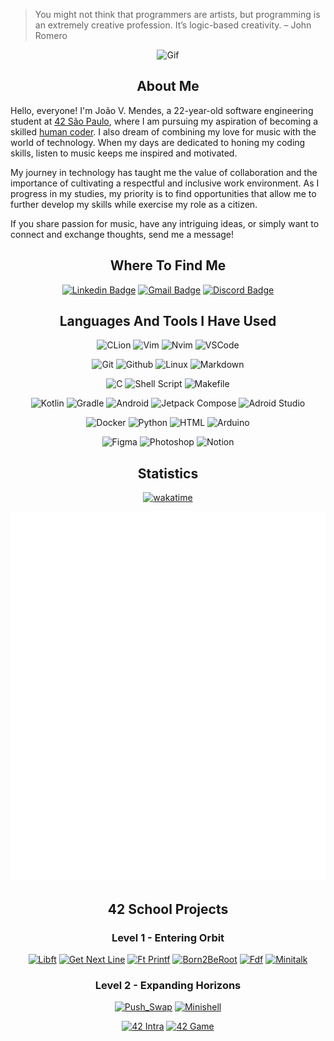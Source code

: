 <div align="center">
  
</div>

> You might not think that programmers are artists, but programming is an extremely creative profession.
> It’s logic-based creativity. – John Romero

<div align="center">
  
![Gif](https://media4.giphy.com/media/v1.Y2lkPTc5MGI3NjExZDVrNW1qMDcxYm1sZ2pkeHlkeWE0N29qbmJnczNvejVwYXRqa2wyNCZlcD12MV9pbnRlcm5hbF9naWZfYnlfaWQmY3Q9Zw/DyojcnCuFN74wlVRJ9/giphy.gif)

## About Me

</div>

Hello, everyone! I'm João V. Mendes, a 22-year-old software engineering student at [42 São Paulo](https://www.42network.org/campuses/42-sao-paulo/), where I am pursuing my aspiration of becoming a skilled [human coder](https://www.humancoders.com.br). I also dream of combining my love for music with the world of technology. When my days are dedicated to honing my coding skills, listen to music keeps me inspired and motivated. 

My journey in technology has taught me the value of collaboration and the importance of cultivating a respectful and inclusive work environment. As I progress in my studies, my priority is to find opportunities that allow me to further develop my skills while exercise my role as a citizen.

If you share passion for music, have any intriguing ideas, or simply want to connect and exchange thoughts, send me a message!

<div align="center">

## Where To Find Me

[![Linkedin Badge](https://img.shields.io/badge/-Linkedin-0a66c2?&logo=Linkedin&logoColor=white)](https://www.linkedin.com/in/jv-mendes/)
[![Gmail Badge](https://img.shields.io/badge/-Gmail-EA4335?&logo=GMail&logoColor=white)](mailto:mendes.silva.jv@gmail.com)
[![Discord Badge](https://img.shields.io/badge/-Discord-7289DA?&logo=Discord&logoColor=white)](https://discordapp.com/users/233882480606838784)

## Languages And Tools I Have Used

![CLion](https://img.shields.io/badge/-Clion-088F8F?&logo=Clion&logoColor=white)
![Vim](https://img.shields.io/badge/-Vim-green?&logo=VIM&logoColor=black)
![Nvim](https://img.shields.io/badge/-Nvim-%23121011?&logo=Neovim)
![VSCode](https://img.shields.io/badge/-Visual%20Studio%20Code-23A9F2?&logo=Visual%20Studio%20Code&logoColor=white)

![Git](https://img.shields.io/badge/-Git-%23F24E1E?&logo=Git&logoColor=white)
![Github](https://img.shields.io/badge/-Github-%2320232a.svg?&logo=Github&logoColor=white)
![Linux](https://img.shields.io/badge/Linux-FCC624?&logo=linux&logoColor=black)
![Markdown](https://img.shields.io/badge/Markdown-%2320232a.svg?&logo=markdown&logoColor=white)

![C](https://img.shields.io/badge/C-%2300599C.svg?&logo=c&logoColor=white)
![Shell Script](https://img.shields.io/badge/Shell_Script-%23121011.svg?&logo=gnu-bash&logoColor=white)
![Makefile](https://img.shields.io/badge/Makefile-%23F24E1E.svg?&logo=monzo&logoColor=white)

![Kotlin](https://img.shields.io/badge/-Kotlin-7F52FF?&logo=Kotlin&logoColor=white)
![Gradle](https://img.shields.io/badge/Gradle-02303A.svg?&logo=Gradle&logoColor=white)
![Android](https://img.shields.io/badge/Android-%2320232a.svg?&logo=android&logoColor=%a4c639)
![Jetpack Compose](https://img.shields.io/badge/-Jetpack_Compose-839e2e?&logo=JetpackCompose&logoColor=white)
![Adroid Studio](https://img.shields.io/badge/-Android_Studio-%2320232a?&logo=AndroidStudio&logoColor=dark-blue)

![Docker](https://img.shields.io/badge/Docker-%230db7ed.svg?&logo=docker&logoColor=white)
![Python](https://img.shields.io/badge/Python-3670A0?&logo=python&logoColor=ffdd54)
![HTML](https://img.shields.io/badge/-HTML-%23F24E1E?&logo=HTML5&logoColor=white)
![Arduino](https://img.shields.io/badge/-Arduino-00979D?&logo=Arduino&logoColor=white)

![Figma](https://img.shields.io/badge/Figma-%23F24E1E.svg?&logo=figma&logoColor=white)
![Photoshop](https://img.shields.io/badge/Photoshop-%2320232a.svg?&logo=adobephotoshop&logoColor=dark-blue)
![Notion](https://img.shields.io/badge/Notion-%23000000.svg?&logo=notion&logoColor=white)

## Statistics

[![wakatime](https://wakatime.com/badge/user/95b593f1-ae41-47db-a170-81f83e041dd2.svg)](https://wakatime.com/@95b593f1-ae41-47db-a170-81f83e041dd2)

[![Github Status](https://raw.githubusercontent.com/mendes-jv/github-stats-transparent/output/generated/overview.svg)](#)
[![Github Languages Status](https://raw.githubusercontent.com/mendes-jv/github-stats-transparent/output/generated/languages.svg)](#)

## 42 School Projects

### Level 1 - Entering Orbit

[![Libft](https://game.42sp.org.br/static/assets/achievements/libftm.png)](https://github.com/mendes-jv/libft "125/100")
[![Get Next Line](https://game.42sp.org.br/static/assets/achievements/get_next_linem.png)](https://github.com/mendes-jv/get-next-line "125/100")
[![Ft Printf](https://game.42sp.org.br/static/assets/achievements/ft_printfm.png)](https://github.com/mendes-jv/ft-printf "125/100")
[![Born2BeRoot](https://game.42sp.org.br/static/assets/achievements/born2berootm.png)](https://github.com/mendes-jv/born-to-be-root "125/100")
[![Fdf](https://game.42sp.org.br/static/assets/achievements/fdfm.png)](https://github.com/mendes-jv/fdf "125/100")
[![Minitalk](https://game.42sp.org.br/static/assets/achievements/minitalkm.png)](https://github.com/mendes-jv/minitalk "125/100")

### Level 2 - Expanding Horizons

[![Push_Swap](https://game.42sp.org.br/static/assets/achievements/push_swapm.png)](https://github.com/mendes-jv/push-swap "125/100")
[![Minishell](https://game.42sp.org.br/static/assets/achievements/minishelln.png)](https://github.com/mendes-jv/minishell "Current project...")

[![42 Intra](https://img.shields.io/badge/Intra-jovicto2-dark_green?&logo=42&logoColor=white)](https://profile.intra.42.fr/users/jovicto2)
[![42 Game](https://img.shields.io/badge/Game-profile-dark_green?&logo=42&logoColor=white)](https://game.42sp.org.br/cadet/jovicto2)


</div>
